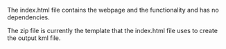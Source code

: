 The index.html file contains the webpage and the functionality and has no dependencies.

The zip file is currently the template that the index.html file uses to create the output kml file.
